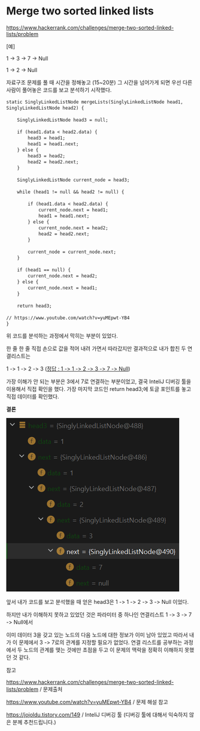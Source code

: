 # Merge two sorted linked lists 

https://www.hackerrank.com/challenges/merge-two-sorted-linked-lists/problem



[예]

1 -> 3 -> 7 -> Null

1 -> 2 -> Null



자료구조 문제를 풀 때 시간을 정해놓고 (15~20분) 그 시간을 넘어가게 되면 우선 다른 사람이 풀어놓은 코드를 보고 분석하기 시작했다. 

    static SinglyLinkedListNode mergeLists(SinglyLinkedListNode head1, SinglyLinkedListNode head2) {
        
        SinglyLinkedListNode head3 = null;
        
        if (head1.data < head2.data) {
            head3 = head1;
            head1 = head1.next;            
        } else {
            head3 = head2;
            head2 = head2.next;
        }
        
        SinglyLinkedListNode current_node = head3;
        
        while (head1 != null && head2 != null) {
            
            if (head1.data < head2.data) {
                current_node.next = head1;
                head1 = head1.next;
            } else {
                current_node.next = head2;
                head2 = head2.next;
            }
            
            current_node = current_node.next;
        }
        
        if (head1 == null) {
            current_node.next = head2;
        } else {
            current_node.next = head1;
        }
        
        return head3;
        
    // https://www.youtube.com/watch?v=yuMEpwt-YB4
    }

위 코드를 분석하는 과정에서 막히는 부분이 있었다. 

한 줄 한 줄 직접 손으로 값을 적어 내려 가면서 따라갔지만 결과적으로 내가 합친 두 연결리스트는 

1 -> 1 -> 2 -> 3  (<u>정답 : 1 -> 1 -> 2 -> 3 -> 7 -> Null</u>)



가장 이해가 안 되는 부분은 3에서 7로 연결하는 부분이었고, 결국 InteliJ 디버깅 툴을 이용해서 직접 확인을 했다. 가장 마지막 코드인 return head3;에 토글 포인트를 놓고 직접 데이터를 확인했다. 

**결론**

![img18](img/%5B1%5Dimg1.png)

앞서 내가 코드를 보고 분석했을 때 얻은 head3은 1 -> 1 -> 2 -> 3 -> Null 이었다. 

하지만 내가 이해하지 못하고 있었던 것은 파라미터 중 하나인 연결리스트 1 -> 3 -> 7 -> Null에서 

이미 데이터 3을 갖고 있는 노드의 다음 노드에 대한 정보가 이미 남아 있었고 따라서 내가 이 문제에서 3 -> 7로의 관계를 지정할 필요가 없었다. 연결 리스트를 공부하는 과정에서 두 노드의 관계를 맺는 것에만 초점을 두고 이 문제의 맥락을 정확히 이해하지 못했던 것 같다. 



참고 

https://www.hackerrank.com/challenges/merge-two-sorted-linked-lists/problem / 문제출처 

https://www.youtube.com/watch?v=yuMEpwt-YB4 / 문제 해설 참고 

https://jojoldu.tistory.com/149 / InteliJ 디버깅 툴 (디버깅 툴에 대해서 익숙하지 않은 분께 추천드립니다.)



